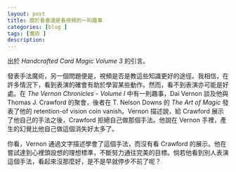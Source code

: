 ```yaml
---
layout: post
title: 關於看書還是看視頻的一則趣事
categories: [blog ]
tags: [魔術 ]
description:
---
```


出於 *Handcrafted Card Magic Volume 3* 的引言。

發表手法魔術，另一個問題便是，視頻是否是教這些知識更好的途徑。我相信，在許多情況下，看到表演的確會有助於學習某些動作。然而，看不到表演亦可能是好處。在 *The Vernon Chronicles - Volume I* 中有一則趣事，Dai Vernon 談及他與 Thomas J. Crawford 的聚會，後者在 T. Nelson Downs 的 *The Art of Magic* 發表了他的 retention-of vision coin vanish。Vernon 描述說，給 Crawford 展示了他自己的手法之後，Crawford 拒絕自己做那個手法。他說在 Vernon 手裡，產生的幻覺比他自己做這個消失好太多了。

你看，Vernon 通過文字描述學會了這個手法，而沒有看 Crawford 的展示。他在嘗試達到心裡頭設想的理想標準，不斷努力通往完美的目標。倘若他看到別人表演這個手法，看起來沒那麼好，是不是早就停步不前了呢？

